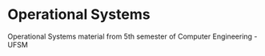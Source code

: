 # Operational Systems 
Operational Systems material from 5th semester of Computer Engineering - UFSM
